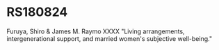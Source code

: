 # RS180824
Furuya, Shiro &amp; James M. Raymo XXXX "Living arrangements, intergenerational support, and married women's subjective well-being."
